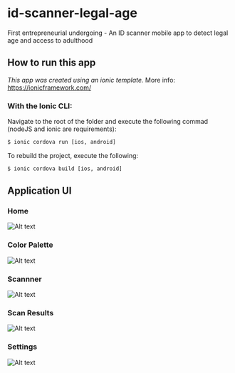 
# id-scanner-legal-age
First entrepreneurial undergoing - An ID scanner mobile app to detect legal age and access to adulthood

## How to run this app

*This app was created using an ionic template.* More info: https://ionicframework.com/

### With the Ionic CLI:

Navigate to the root of the folder and execute the following commad (nodeJS and ionic are requirements):

```bash
$ ionic cordova run [ios, android]
```

To rebuild the project, execute the following:

```bash
$ ionic cordova build [ios, android]
```

## Application UI

### Home
![Alt text](/images/home.PNG?raw=true "Home")

### Color Palette
![Alt text](/images/color-palette.PNG?raw=true "Color Palette")

### Scannner
![Alt text](/images/scan.PNG?raw=true "Scanner")

### Scan Results
![Alt text](/images/result.PNG?raw=true "Scan Results")

### Settings
![Alt text](/images/settings.PNG?raw=true "Settings")

